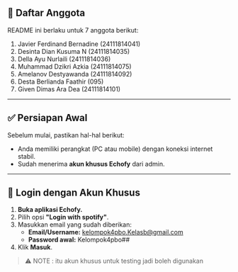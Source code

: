 
## 👥 Daftar Anggota

README ini berlaku untuk 7 anggota berikut:

1. Javier Ferdinand Bernadine (24111814041)
2. Desinta Dian Kusuma N (24111814035)
3. Della Ayu Nurlaili (24111814036)
4. Muhammad Dzikri Azkia (24111814075)
5. Amelanov Destyawanda (24111814092)
6. Desta Berlianda Faathir (095)
7. Given Dimas Ara Dea (24111814101)

---

## ✅ Persiapan Awal

Sebelum mulai, pastikan hal-hal berikut:

- Anda memiliki perangkat (PC atau mobile) dengan koneksi internet stabil.
- Sudah menerima **akun khusus Echofy** dari admin.

---

## 🔐 Login dengan Akun Khusus

1. **Buka aplikasi Echofy.**
2. Pilih opsi **"Login with spotify"**.
3. Masukkan email yang sudah diberikan:
   - **Email/Username:** kelompok4pbo.Kelasb@gmail.com
   - **Password awal:** Kelompok4pbo##
4. Klik **Masuk**.

> ⚠️ NOTE : itu akun khusus untuk testing jadi boleh digunakan
